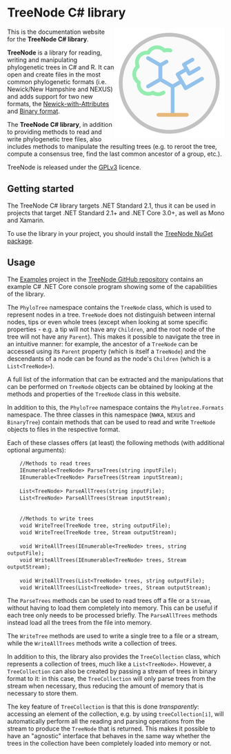 # TreeNode C# library

<div style="float:right"><img src="Logo.svg" width="256"></div>

This is the documentation website for the __TreeNode C# library__.

__TreeNode__ is a library for reading, writing and manipulating phylogenetic trees in C# and R. It can open and create files in the most common phylogenetic formats (i.e. Newick/New Hampshire and NEXUS) and adds support for two new formats, the [Newick-with-Attributes](https://github.com/arklumpus/TreeNode/blob/master/NWKA.md) and [Binary format](https://github.com/arklumpus/TreeNode/blob/master/BinaryTree.md).

The __TreeNode C# library__, in addition to providing methods to read and write phylogenetic tree files, also includes methods to manipulate the resulting trees (e.g. to reroot the tree, compute a consensus tree, find the last common ancestor of a group, etc.).

TreeNode is released under the [GPLv3](https://www.gnu.org/licenses/gpl-3.0.html) licence.

## Getting started

The TreeNode C# library targets .NET Standard 2.1, thus it can be used in projects that target .NET Standard 2.1+ and .NET Core 3.0+, as well as Mono and Xamarin.

To use the library in your project, you should install the [TreeNode NuGet package](https://www.nuget.org/packages/TreeNode/).

## Usage

The [Examples](https://github.com/arklumpus/TreeNode/tree/master/CSharp/Examples) project in the [TreeNode GitHub repository](https://github.com/arklumpus/TreeNode) contains an example C# .NET Core console program showing some of the capabilities of the library.

The `PhyloTree` namespace contains the `TreeNode` class, which is used to represent nodes in a tree. `TreeNode` does not distinguish between internal nodes, tips or even whole trees (except when looking at some specific properties - e.g. a tip will not have any `Children`, and the root node of the tree will not have any `Parent`). This makes it possible to navigate the tree in an intuitive manner: for example, the ancestor of a `TreeNode` can be accessed using its `Parent` property (which is itself a `TreeNode`) and the descendants of a node can be found as the node's `Children` (which is a `List<TreeNode>`).

A full list of the information that can be extracted and the manipulations that can be performed on `TreeNode` objects can be obtained by looking at the methods and properties of the `TreeNode` class in this website.

In addition to this, the `PhyloTree` namespace contains the `Phylotree.Formats` namespace. The three classes in this namespace (`NWKA`, `NEXUS` and `BinaryTree`) contain methods that can be used to read and write `TreeNode` objects to files in the respective format.

Each of these classes offers (at least) the following methods (with additional optional arguments):

```Csharp
    //Methods to read trees
    IEnumerable<TreeNode> ParseTrees(string inputFile);
    IEnumerable<TreeNode> ParseTrees(Stream inputStream);

    List<TreeNode> ParseAllTrees(string inputFile);
    List<TreeNode> ParseAllTrees(Stream inputStream);


    //Methods to write trees
    void WriteTree(TreeNode tree, string outputFile);
    void WriteTree(TreeNode tree, Stream outputStream);

    void WriteAllTrees(IEnumerable<TreeNode> trees, string outputFile);
    void WriteAllTrees(IEnumerable<TreeNode> trees, Stream outputStream);

    void WriteAllTrees(List<TreeNode> trees, string outputFile);
    void WriteAllTrees(List<TreeNode> trees, Stream outputStream);
```

The `ParseTrees` methods can be used to read trees off a file or a `Stream`, without having to load them completely into memory. This can be useful if each tree only needs to be processed briefly. The `ParseAllTrees` methods instead load all the trees from the file into memory.

The `WriteTree` methods are used to write a single tree to a file or a stream, while the `WriteAllTrees` methods write a collection of trees.

In addition to this, the library also provides the `TreeCollection` class, which represents a collection of trees, much like a `List<TreeNode>`. However, a `TreeCollection` can also be created by passing a stream of trees in binary format to it: in this case, the `TreeCollection` will only parse trees from the stream when necessary, thus reducing the amount of memory that is necessary to store them.

The key feature of `TreeCollection` is that this is done _transparently_: accessing an element of the collection, e.g. by using `treeCollection[i]`, will automatically perform all the reading and parsing operations from the stream to produce the `TreeNode` that is returned. This makes it possible to have an "agnostic" interface that behaves in the same way whether the trees in the collection have been completely loaded into memory or not.